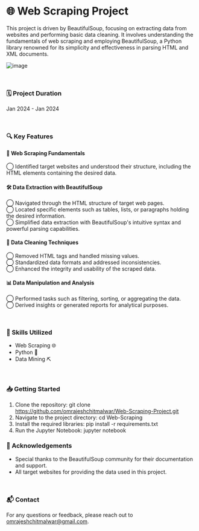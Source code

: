 #              🌐 Web Scraping Project

This project is driven by BeautifulSoup, focusing on extracting data from websites and performing basic data cleaning. It involves understanding the fundamentals of web scraping and employing BeautifulSoup, a Python library renowned for its simplicity and effectiveness in parsing HTML and XML documents.
<br>

![image](https://github.com/omrajeshchitmalwar/Web-Scraping/assets/92293388/745e2545-70db-4211-8cb0-6a2bf9d8d915)

<br>

### 🗓️ Project Duration
Jan 2024 - Jan 2024

<br>


### 🔍 Key Features
#### 🌟 Web Scraping Fundamentals
◯ Identified target websites and understood their structure, including the HTML elements containing the desired data.<br>
#### 🛠️ Data Extraction with BeautifulSoup
◯ Navigated through the HTML structure of target web pages.<br>
◯ Located specific elements such as tables, lists, or paragraphs holding the desired information.<br>
◯ Simplified data extraction with BeautifulSoup's intuitive syntax and powerful parsing capabilities.<br>
#### 🧹 Data Cleaning Techniques
◯ Removed HTML tags and handled missing values.<br>
◯ Standardized data formats and addressed inconsistencies.<br>
◯ Enhanced the integrity and usability of the scraped data.<br>
#### 📊 Data Manipulation and Analysis
◯ Performed tasks such as filtering, sorting, or aggregating the data.<br>
◯ Derived insights or generated reports for analytical purposes.<br>

<br>

### 💼 Skills Utilized
+ Web Scraping 🌐<br>
+ Python 🐍<br>
+ Data Mining ⛏️<br>

<br>

### 📥 Getting Started
1. Clone the repository: git clone https://github.com/omrajeshchitmalwar/Web-Scraping-Project.git<br>
2. Navigate to the project directory: cd Web-Scraping <br>
3. Install the required libraries: pip install -r requirements.txt<br>
4. Run the Jupyter Notebook: jupyter notebook <br>

### 🌟 Acknowledgements
- Special thanks to the BeautifulSoup community for their documentation and support.<br>
- All target websites for providing the data used in this project.<br>

<br>

### 📬 Contact
For any questions or feedback, please reach out to omrajeshchitmalwar@gmail.com.
